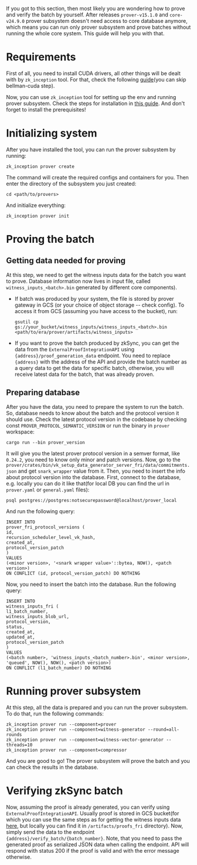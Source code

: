 If you got to this section, then most likely you are wondering how to prove and verify the batch by yourself. After
releases `prover-v15.1.0` and `core-v24.9.0` prover subsystem doesn't need access to core database anymore, which means
you can run only prover subsystem and prove batches without running the whole core system. This guide will help you with
that.

# Requirements

First of all, you need to install CUDA drivers, all other things will be dealt with by `zk_inception` tool. For that,
check the following [guide](./02_setup.md)(you can skip bellman-cuda step).

Now, you can use `zk_inception` tool for setting up the env and running prover subsystem. Check the steps for
installation in [this guide](../../zk_toolbox/crates/zk_inception/README.md). And don't forget to install the
prerequisites!

# Initializing system

After you have installed the tool, you can run the prover subsystem by running:

```shell
zk_inception prover create
```

The command will create the required configs and containers for you. Then enter the directory of the subsystem you just
created:

```shell
cd <path/to/provers>
```

And initialize everything:

```shell
zk_inception prover init
```

# Proving the batch

## Getting data needed for proving

At this step, we need to get the witness inputs data for the batch you want to prove. Database information now lives in
input file, called `witness_inputs_<batch>.bin` generated by different core components).

- If batch was produced by your system, the file is stored by prover gateway in GCS (or your choice of object storage --
  check config). To access it from GCS (assuming you have access to the bucket), run:

  ```shell
  gsutil cp gs://your_bucket/witness_inputs/witness_inputs_<batch>.bin <path/to/era/prover/artifacts/witness_inputs>
  ```

- If you want to prove the batch produced by zkSync, you can get the data from the `ExternalProofIntegrationAPI` using
  `{address}/proof_generation_data` endpoint. You need to replace `{address}` with the address of the API and provide
  the batch number as a query data to get the data for specific batch, otherwise, you will receive latest data for the
  batch, that was already proven.

## Preparing database

After you have the data, you need to prepare the system to run the batch. So, database needs to know about the batch and
the protocol version it should use. Check the latest protocol version in the codebase by checking const
`PROVER_PROTOCOL_SEMANTIC_VERSION` or run the binary in `prover` workspace:

```console
cargo run --bin prover_version
```

It will give you the latest prover protocol version in a semver format, like `0.24.2`, you need to know only minor and
patch versions. Now, go to the `prover/crates/bin/vk_setup_data_generator_server_fri/data/commitments.json` and get
`snark_wrapper` value from it. Then, you need to insert the info about protocol version into the database. First,
connect to the database, e.g. locally you can do it like that(for local DB you can find the url in `prover.yaml` or
`general.yaml` files):

```shell
psql postgres://postgres:notsecurepassword@localhost/prover_local
```

And run the following query:

```shell
INSERT INTO
prover_fri_protocol_versions (
id,
recursion_scheduler_level_vk_hash,
created_at,
protocol_version_patch
)
VALUES
(<minor version>, '<snark wrapper value>'::bytea, NOW(), <patch version>)
ON CONFLICT (id, protocol_version_patch) DO NOTHING

```

Now, you need to insert the batch into the database. Run the following query:

```shell
INSERT INTO
witness_inputs_fri (
l1_batch_number,
witness_inputs_blob_url,
protocol_version,
status,
created_at,
updated_at,
protocol_version_patch
)
VALUES
(<batch number>, 'witness_inputs_<batch_number>.bin', <minor version>, 'queued', NOW(), NOW(), <patch version>)
ON CONFLICT (l1_batch_number) DO NOTHING
```

# Running prover subsystem

At this step, all the data is prepared and you can run the prover subsystem. To do that, run the following commands:

```shell
zk_inception prover run --component=prover
zk_inception prover run --component=witness-generator --round=all-rounds
zk_inception prover run --component=witness-vector-generator --threads=10
zk_inception prover run --component=compressor
```

And you are good to go! The prover subsystem will prove the batch and you can check the results in the database.

# Verifying zkSync batch

Now, assuming the proof is already generated, you can verify using `ExternalProofIntegrationAPI`. Usually proof is
stored in GCS bucket(for which you can use the same steps as for getting the witness inputs data
[here](#getting-data-needed-for-proving), but locally you can find it in `/artifacts/proofs_fri` directory). Now, simply
send the data to the endpoint `{address}/verify_batch/{batch_number}`. Note, that you need to pass the generated proof
as serialized JSON data when calling the endpoint. API will respond with status 200 if the proof is valid and with the
error message otherwise.
